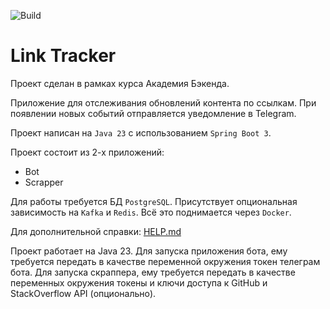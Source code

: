 ![Build](https://github.com/central-university-dev/backend-academy-2025-spring-template/actions/workflows/build.yaml/badge.svg)

# Link Tracker

<!-- этот файл можно и нужно менять -->

Проект сделан в рамках курса Академия Бэкенда.

Приложение для отслеживания обновлений контента по ссылкам.
При появлении новых событий отправляется уведомление в Telegram.

Проект написан на `Java 23` с использованием `Spring Boot 3`.

Проект состоит из 2-х приложений:
* Bot
* Scrapper

Для работы требуется БД `PostgreSQL`. Присутствует опциональная
зависимость на `Kafka` и `Redis`. Всё это поднимается через `Docker`.

Для дополнительной справки: [HELP.md](./HELP.md)

Проект работает на Java 23. Для запуска приложения
бота, ему требуется передать в качестве переменной
окружения токен телеграм бота.
Для запуска скраппера, ему требуется передать в
качестве переменных окружения токены и ключи доступа
к GitHub и StackOverflow API (опционально).
